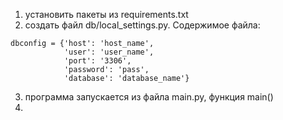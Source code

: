 1. установить пакеты из requirements.txt
2. создать файл db/local_settings.py.
Содержимое файла:

```
dbconfig = {'host': 'host_name',
            'user': 'user_name',
            'port': '3306',
            'password': 'pass',
            'database': 'database_name'}
```

3. программа запускается из файла main.py, функция main()
4. 
